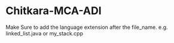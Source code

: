 # Chitkara-MCA-ADI

Make Sure to add the language extension after the file_name. e.g. linked_list.java or my_stack.cpp
